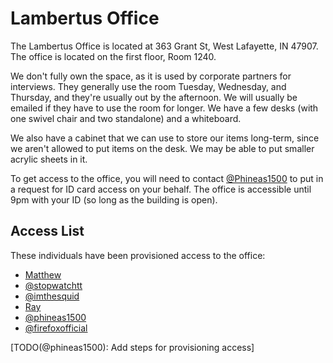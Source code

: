 # Lambertus Office

The Lambertus Office is located at 363 Grant St, West Lafayette, IN 47907. The office is located on the first
floor, Room 1240.

We don't fully own the space, as it is used by corporate partners for interviews. They generally use the room Tuesday,
Wednesday, and Thursday, and they're usually out by the afternoon. We will usually be emailed if they have to use the
room for longer. We have a few desks (with one swivel chair and two standalone) and a whiteboard.

We also have a cabinet that we can use to store our items long-term, since we aren't allowed to put items on the desk.
We may be able to put smaller acrylic sheets in it.

To get access to the office, you will need to contact [@Phineas1500](https://github.com/purduehackers/dark-forest/blob/main/people/organizers/phineas1500.md)
to put in a request for ID card access on your behalf. The office is accessible until 9pm with your ID (so long as the
building is open).

## Access List

These individuals have been provisioned access to the office:

- [Matthew](https://github.com/purduehackers/dark-forest/blob/main/people/organizers/hewillyeah.md)
- [@stopwatchtt](https://github.com/purduehackers/dark-forest/blob/main/people/organizers/stopwatchtt.md)
- [@imthesquid](https://github.com/purduehackers/dark-forest/blob/main/people/organizers/imthesquid.md)
- [Ray](https://github.com/purduehackers/dark-forest/blob/main/people/organizers/rayhanadev.md)
- [@phineas1500](https://github.com/purduehackers/dark-forest/blob/main/people/organizers/phineas1500.md)
- [@firefoxofficial](https://github.com/purduehackers/dark-forest/blob/main/people/organizers/firefoxofficial.md)

[TODO(@phineas1500): Add steps for provisioning access]
